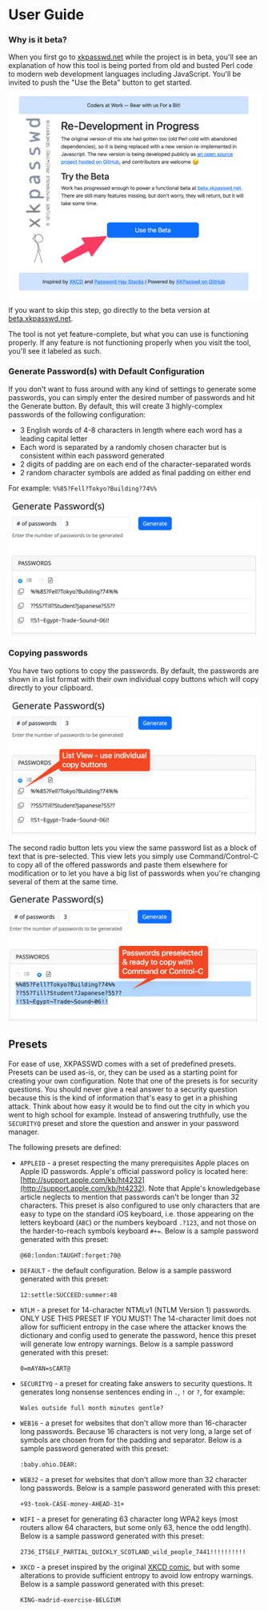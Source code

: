 # User Guide

### Why is it beta?

When you first go to [xkpasswd.net](https://xkpasswd.net) while the project is in beta, you'll see an explanation of how this tool is being ported from old and busted Perl code to modern web development languages including JavaScript. You'll be invited to push the "Use the Beta" button to get started. 

![screenshot of xkpasswd.net with an arrow pointing to the Use the Beta button](assets/use-the-beta.png)

If you want to skip this step, go directly to the beta version at [beta.xkpasswd.net](https://beta.xkpasswd.net).

The tool is not yet feature-complete, but what you can use is functioning properly. If any feature is not functioning properly when you visit the tool, you'll see it labeled as such.

### Generate Password(s) with Default Configuration

If you don't want to fuss around with any kind of settings to generate some passwords, you can simply enter the desired number of passwords and hit the Generate button. By default, this will create 3 highly-complex passwords of the following configuration:

* 3 English words of 4-8 characters in length where each word has a leading capital letter
* Each word is separated by a randomly chosen character but is consistent within each password generated
* 2 digits of padding are on each end of the character-separated words
* 2 random character symbols are added as final padding on either end

For example: `%%85?Fell?Tokyo?Building?74%%`

![3 passwords created according to the configuration described above](assets/default-passwords.png)

### Copying passwords

You have two options to copy the passwords. By default, the passwords are shown in a list format with their own individual copy buttons which will copy directly to your clipboard.

![List view with a red text box explaining to click on the copy buttons](assets/passwords-list-view.png)

The second radio button lets you view the same password list as a block of text that is pre-selected. This view lets you simply use Command/Control-C to copy all of the offered passwords and paste them elsewhere for modification or to let you have a big list of passwords when you're changing several of them at the same time.

![Preselected block of passwords ready to be copied](assets/passwords-block-of-text.png)

## Presets

For ease of use, XKPASSWD comes with a set of predefined presets. Presets can be used as-is, or, they can be used as a starting point for creating your own configuration. Note that one of the presets is for security questions. You should never give a real answer to a security question because this is the kind of information that's easy to get in a phishing attack. Think about how easy it would be to find out the city in which you went to high school for example. Instead of answering truthfully, use the `SECURITYQ` preset and store the question and answer in your password manager.

The following presets are defined:

* `APPLEID` - a preset respecting the many prerequisites Apple places on Apple
ID passwords. Apple's official password policy is located here:
[http://support.apple.com/kb/ht4232](http://support.apple.com/kb/ht4232). Note that Apple's knowledgebase article
neglects to mention that passwords can't be longer than 32 characters. This preset
is also configured to use only characters that are easy to type on the standard
iOS keyboard, i.e. those appearing on the letters keyboard (`ABC`) or the
numbers keyboard `.?123`, and not those on the harder-to-reach symbols
keyboard `#+=`. Below is a sample password generated with this preset:

    `@60:london:TAUGHT:forget:70@`

* `DEFAULT` - the default configuration. Below is a sample password generated
with this preset:

    `12:settle:SUCCEED:summer:48`

* `NTLM` - a preset for 14-character NTMLv1 (NTLM Version 1) passwords. ONLY USE
THIS PRESET IF YOU MUST! The 14-character limit does not allow for sufficient
entropy in the case where the attacker knows the dictionary and config used
to generate the password, hence this preset will generate low entropy warnings.
Below is a sample password generated with this preset:

    `0=mAYAN=sCART@`

* `SECURITYQ` - a preset for creating fake answers to security questions. It
generates long nonsense sentences ending in `.`, `!` or `?`, for example:

    `Wales outside full month minutes gentle?`

* `WEB16` - a preset for websites that don't allow more than 16-character long
passwords. Because 16 characters is not very long, a large set of
symbols are chosen from for the padding and separator. Below is a sample
password generated with this preset:

    `:baby.ohio.DEAR:`

* `WEB32` - a preset for websites that don't allow more than 32 character long
passwords. Below is a sample password generated with this preset:

    `+93-took-CASE-money-AHEAD-31+`

* `WIFI` - a preset for generating 63 character long WPA2 keys (most routers
allow 64 characters, but some only 63, hence the odd length). Below is a sample
password generated with this preset:

    `2736_ITSELF_PARTIAL_QUICKLY_SCOTLAND_wild_people_7441!!!!!!!!!!`

* `XKCD` - a preset inspired by the original [XKCD comic](http://xkcd.com/936/), but with some alterations to provide sufficient
entropy to avoid low entropy warnings. Below is a sample password generated
with this preset:

    `KING-madrid-exercise-BELGIUM`

